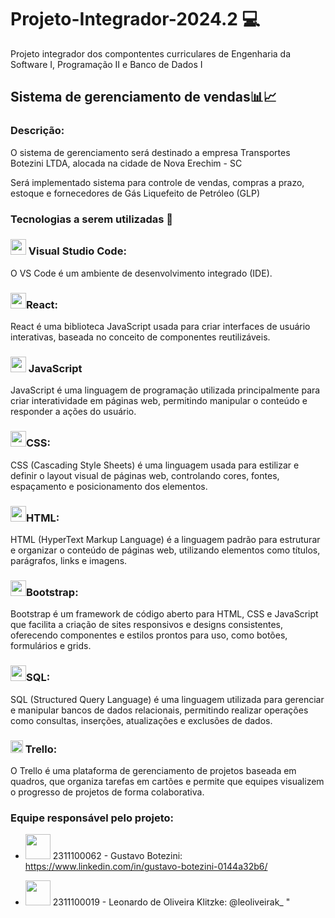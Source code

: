 # **Projeto-Integrador-2024.2 💻** 
Projeto integrador dos compontentes curriculares de Engenharia da Software I, Programação II e Banco de Dados I
## Sistema de gerenciamento de vendas📊📈
### Descrição:
O sistema de gerenciamento será destinado a empresa Transportes Botezini LTDA, alocada na cidade de Nova Erechim - SC 

Será implementado sistema para controle de vendas, compras a prazo, estoque e fornecedores de Gás Liquefeito de Petróleo (GLP)

### **Tecnologias a serem utilizadas 📎**
### <img src="https://cdn.jsdelivr.net/gh/devicons/devicon@latest/icons/vscode/vscode-original.svg" width="25" height="25"> Visual Studio Code:
O VS Code é um ambiente de desenvolvimento integrado (IDE).

### <img src="https://cdn.jsdelivr.net/gh/devicons/devicon@latest/icons/react/react-original.svg" width='25' height='25'>React:
React é uma biblioteca JavaScript usada para criar interfaces de usuário interativas, baseada no conceito de componentes reutilizáveis.

### <img src="https://cdn.jsdelivr.net/gh/devicons/devicon@latest/icons/javascript/javascript-original.svg" width ='25' height = '25' /> JavaScript
JavaScript é uma linguagem de programação utilizada principalmente para criar interatividade em páginas web, permitindo manipular o conteúdo e responder a ações do usuário.          
### <img src="https://cdn.jsdelivr.net/gh/devicons/devicon@latest/icons/css3/css3-original-wordmark.svg" width ='25' height = '25' />CSS:
CSS (Cascading Style Sheets) é uma linguagem usada para estilizar e definir o layout visual de páginas web, controlando cores, fontes, espaçamento e posicionamento dos elementos.

### <img src="https://cdn.jsdelivr.net/gh/devicons/devicon@latest/icons/html5/html5-original-wordmark.svg" width ='25' height = '25' />HTML:
HTML (HyperText Markup Language) é a linguagem padrão para estruturar e organizar o conteúdo de páginas web, utilizando elementos como títulos, parágrafos, links e imagens.

### <img src="https://cdn.jsdelivr.net/gh/devicons/devicon@latest/icons/bootstrap/bootstrap-original.svg" width ='25' height = '25' />Bootstrap:
Bootstrap é um framework de código aberto para HTML, CSS e JavaScript que facilita a criação de sites responsivos e designs consistentes, oferecendo componentes e estilos prontos para uso, como botões, formulários e grids.
    
### <img src="https://cdn.jsdelivr.net/gh/devicons/devicon@latest/icons/microsoftsqlserver/microsoftsqlserver-original.svg" width ='25' height = '25' />SQL:
SQL (Structured Query Language) é uma linguagem utilizada para gerenciar e manipular bancos de dados relacionais, permitindo realizar operações como consultas, inserções, atualizações e exclusões de dados.

### <img src="https://cdn.jsdelivr.net/gh/devicons/devicon@latest/icons/trello/trello-original.svg" width="20" height="20"> Trello:
O Trello é uma plataforma de gerenciamento de projetos baseada em quadros, que organiza tarefas em cartões e permite que equipes visualizem o progresso de projetos de forma colaborativa.

### Equipe responsável pelo projeto:

- <img src="https://github.com/user-attachments/assets/f6183fcf-0451-4df0-87f2-4652445891bf" width="40" height="40"> 2311100062 - Gustavo Botezini: https://www.linkedin.com/in/gustavo-botezini-0144a32b6/

- <img src="https://github.com/user-attachments/assets/bdde1883-97c1-4a68-9f5d-163784734766" width ='40' height ='40'> 2311100019 - Leonardo de Oliveira Klitzke: @leoliveirak_ 
"


